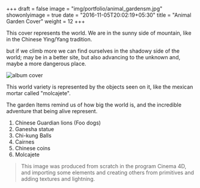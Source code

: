 +++
draft = false
image = "img/portfolio/animal_gardensm.jpg"
showonlyimage = true
date = "2016-11-05T20:02:19+05:30"
title = "Animal Garden Cover"
weight = 12
+++

This cover represents the world. We are in the sunny side of mountain, like in the Chinese Ying/Yang tradition.
<!--more-->

 but if we climb more we can find ourselves in the shadowy side of the world; may be in a better site, but also advancing to the unknown and, maybe a more dangerous place.


![album cover](../../img/portfolio/animal_gardensm.jpg)

This world variety is represented by the objects seen on it, like the mexican mortar called "molcajete".

The garden Items remind us of how big the world is, and the incredible adventure that being alive represent.

1. Chinese Guardian lions (Foo dogs)
2. Ganesha statue
3. Chi-kung Balls
4. Cairnes
5. Chinese coins
6. Molcajete

> This image was produced from scratch in the program Cinema 4D, and importing some elements and creating others from primitives and adding textures and lightning.
